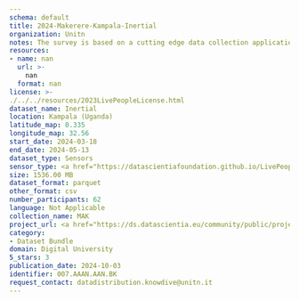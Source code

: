 ```yaml
---
schema: default
title: 2024-Makerere-Kampala-Inertial
organization: Unitn
notes: The survey is based on a cutting edge data collection application called iLog1, developed by the University of Trento (Italy). Once installed on your smartphone and given the permission to collect the data, the iLog app will ask you information on the following topics (a) Socio-demographics (e.g., age, gender, nationality); (b) Social relations with peers and classmates; (c) Personality, Values and Competences; (d) Cultural consumption and activities (e.g., sports, cooking and shopping habits); (e) Mobility. After this information, the app will start sending every 30 minutes for 2 weeks the request to answer to four questions that require a few seconds of your time ("Where are you?"; "With whom are you?"; "What are you doing?"; and "What mood are you?"). Furthermore, the app will automatically collect data from your smartphone's sensors for 2 months. An example of sensors are location, bluetooth or if your smartphone is on or off (you can find a complete list of sensors in the Privacy Statement and within the iLog app itself).
resources:
- name: nan
  url: >-
    nan
  format: nan
license: >-
./../../resources/2023LivePeopleLicense.html
dataset_name: Inertial
location: Kampala (Uganda)
latitude_map: 0.335
longitude_map: 32.56
start_date: 2024-03-18
end_date: 2024-05-13
dataset_type: Sensors
sensor_type: <a href="https://datascientiafoundation.github.io/LivePeople/datasets/2024-MAK-Kampala-Geomagnetic%20Rotation%20Vector/">Geomagnetic rotation vector</a>
size: 1536.00 MB
dataset_format: parquet
other_format: csv
number_participants: 62
language: Not Applicable
collection_name: MAK
project_url: <a href="https://ds.datascientia.eu/community/public/projects/896bbb55-5ee2-4653-9b43-69cc88633ec16">https://ds.datascientia.eu/community/public/projects/896bbb55-5ee2-4653-9b43-69cc88633ec16</a>
category:
- Dataset Bundle
domain: Digital University
5_stars: 3
publication_date: 2024-10-03
identifier: 007.AAAN.AAN.BK
request_contact: datadistribution.knowdive@unitn.it
---
```

